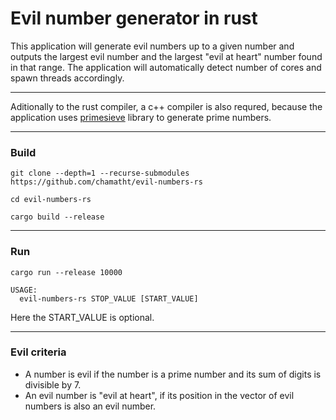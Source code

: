 # Evil number generator in rust

This application will generate evil numbers up to a given number and outputs the largest evil number and the largest "evil at heart" number found in that range. 
The application will automatically detect number of cores and spawn threads accordingly.

---
Aditionally to the rust compiler, a c++ compiler is also requred, because the application uses [primesieve](https://github.com/kimwalisch/primesieve) library to generate prime numbers.

---
### Build
```
git clone --depth=1 --recurse-submodules https://github.com/chamatht/evil-numbers-rs

cd evil-numbers-rs

cargo build --release
```

---
### Run 
```
cargo run --release 10000
```
```
USAGE:
  evil-numbers-rs STOP_VALUE [START_VALUE]
```
Here the START_VALUE is optional.

---
### Evil criteria
- A number is evil if the number is a prime number and its sum of digits is divisible by 7.
- An evil number is "evil at heart", if its position in the vector of evil numbers is also an evil number.
